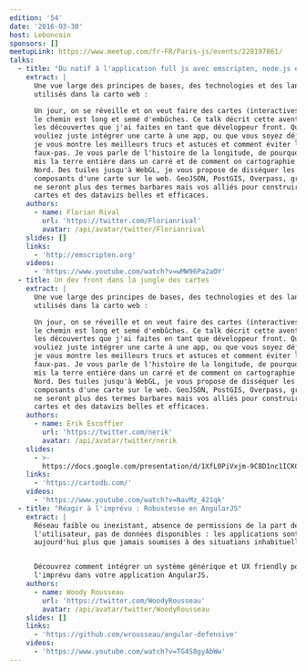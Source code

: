 ```yaml
---
edition: '54'
date: '2016-03-30'
host: Leboncoin
sponsors: []
meetupLink: https://www.meetup.com/fr-FR/Paris-js/events/228197861/
talks:
  - title: "Du natif à l'application full js avec emscripten, node.js et angular,"
    extract: |
      Une vue large des principes de bases, des technologies et des languages
      utilisés dans la carto web :

      Un jour, on se réveille et on veut faire des cartes (interactives). Hélas,
      le chemin est long et semé d'embûches. Ce talk décrit cette aventure et
      les découvertes que j'ai faites en tant que développeur front. Que vous
      vouliez juste intégrer une carte à une app, ou que vous soyez déjà mordu,
      je vous montre les meilleurs trucs et astuces et comment éviter les
      faux-pas. Je vous parle de l'histoire de la longitude, de pourquoi on a
      mis la terre entière dans un carré et de comment on cartographie le Pôle
      Nord. Des tuiles jusqu'à WebGL, je vous propose de disséquer les
      composants d'une carte sur le web. GeoJSON, PostGIS, Overpass, graticule
      ne seront plus des termes barbares mais vos alliés pour construire des
      cartes et des datavizs belles et efficaces.
    authors:
      - name: Florian Rival
        url: 'https://twitter.com/Florianrival'
        avatar: /api/avatar/twitter/Florianrival
    slides: []
    links:
      - 'http://emscripten.org'
    videos:
      - 'https://www.youtube.com/watch?v=wMW96Pa2aOY'
  - title: Un dev front dans la jungle des cartes
    extract: |
      Une vue large des principes de bases, des technologies et des languages
      utilisés dans la carto web :

      Un jour, on se réveille et on veut faire des cartes (interactives). Hélas,
      le chemin est long et semé d'embûches. Ce talk décrit cette aventure et
      les découvertes que j'ai faites en tant que développeur front. Que vous
      vouliez juste intégrer une carte à une app, ou que vous soyez déjà mordu,
      je vous montre les meilleurs trucs et astuces et comment éviter les
      faux-pas. Je vous parle de l'histoire de la longitude, de pourquoi on a
      mis la terre entière dans un carré et de comment on cartographie le Pôle
      Nord. Des tuiles jusqu'à WebGL, je vous propose de disséquer les
      composants d'une carte sur le web. GeoJSON, PostGIS, Overpass, graticule
      ne seront plus des termes barbares mais vos alliés pour construire des
      cartes et des datavizs belles et efficaces.
    authors:
      - name: Erik Escoffier
        url: 'https://twitter.com/nerik'
        avatar: /api/avatar/twitter/nerik
    slides:
      - >-
        https://docs.google.com/presentation/d/1XfL0PiVxjm-9C8D1nc1ICKCPhs139-bzg-QyYi4y0CI/edit?usp=sharing
    links:
      - 'https://cartodb.com/'
    videos:
      - 'https://www.youtube.com/watch?v=NavMz_421qk'
  - title: "Réagir à l'imprévu : Robustesse en AngularJS"
    extract: |
      Réseau faible ou inexistant, absence de permissions de la part de
      l'utilisateur, pas de données disponibles : les applications sont
      aujourd'hui plus que jamais soumises à des situations inhabituelles.


      Découvrez comment intégrer un système générique et UX friendly pour gérer
      l'imprévu dans votre application AngularJS.
    authors:
      - name: Woody Rousseau
        url: 'https://twitter.com/WoodyRousseau'
        avatar: /api/avatar/twitter/WoodyRousseau
    slides: []
    links:
      - 'https://github.com/wrousseau/angular-defensive'
    videos:
      - 'https://www.youtube.com/watch?v=TG4S8gyAbWw'
---
```

